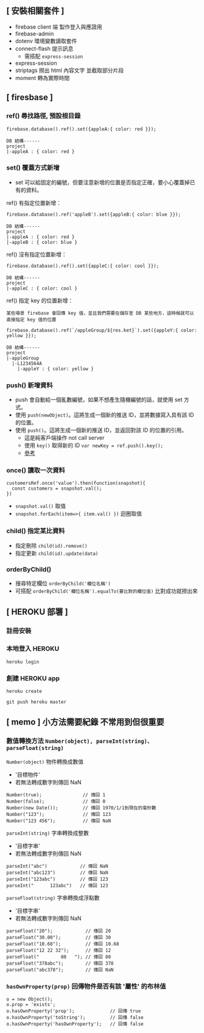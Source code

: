 ## [ 安裝相關套件 ]

- firebase client 端 製作登入與應證用
- firebase-admin
- dotenv 環境變數讀取套件
- connect-flash 提示訊息
  - 需搭配 `express-session`
- express-session
- striptags 撈出 html 內容文字 並截取部分片段
- moment 轉為實際時間

## [ firesbase ]

### ref() 尋找路徑, 預設根目錄

```
firebase.database().ref().set({appleA:{ color: red }});

DB 結構------
project
|-appleA : { color: red }
```

### set() 覆蓋方式新增

- set 可以給固定的編號，但要注意新增的位置是否指定正確，要小心覆蓋掉已有的資料。

ref() 有指定位置新增：

```
firebase.database().ref('appleB').set({appleB:{ color: blue }});

DB 結構------
project
|-appleA : { color: red }
|-appleB : { color: blue }
```

ref() 沒有指定位置新增：

```
firebase.database().ref().set({appleC:{ color: cool }});

DB 結構------
project
|-appleC : { color: cool }
```

ref() 指定 key 的位置新增：

```
某些場景 firebase 會回傳 key 值，並且我們需要在儲存至 DB 某些地方，這時候就可以直接指定 key 值的位置

firebase.database().ref(`/appleGroup/${res.ket}`).set({appleY:{ color: yellow }});

DB 結構------
project
|-appleGroup
  |-L1234564A
    |-appleY : { color: yellow }

```

### push() 新增資料

- push 會自動給一個亂數編號，如果不想產生隨機編號的話，就使用 set 方式。
- 使用 `push(newObject)`。這將生成一個新的推送 ID，並將數據寫入具有該 ID 的位置。
- 使用 `push()`。這將生成一個新的推送 ID，並返回對該 ID 的位置的引用。
  - 這是純客戶端操作 not call server
  - 使用 `key()` 取得新的 ID `var newKey = ref.push().key();`
  - [參考](https://stackoverflow.com/questions/38768576/in-firebase-when-using-push-how-do-i-get-the-unique-id-and-store-in-my-databas)

### once() 讀取一次資料

```
customersRef.once('value').then(function(snapshot){
  const customers = snapshot.val();
})
```

- `snapshot.val()` 取值
- `snapshot.forEach(item=>{ item.val() })` 迴圈取值

### child() 指定某比資料

- 指定刪除 `child(id).remove()`
- 指定更新 `child(id).update(data)`

### orderByChild()

- 搜尋特定欄位 `orderByChild('欄位名稱')`
- 可搭配 `orderByChild('欄位名稱').equalTo(要比對的欄位值)` 比對成功就撈出來

## [ HEROKU 部署 ]

### 註冊安裝

### 本地登入 HEROKU

`heroku login`

### 創建 HEROKU app

`heroku create`

`git push heroku master`

## [ memo ] 小方法需要紀錄 不常用到但很重要

### 數值轉換方法 `Number(object), parseInt(string)、parseFloat(string)`

`Number(object)` 物件轉換成數值

- '目標物件'
- 若無法轉成數字則傳回 NaN

```
Number(true);               // 傳回 1
Number(false);              // 傳回 0
Number(new Date());         // 傳回 1970/1/1到現在的毫秒數
Number("123");              // 傳回 123
Number("123 456");          // 傳回 NaN
```

`parseInt(string)` 字串轉換成整數

- '目標字串'
- 若無法轉成數字則傳回 NaN

```
parseInt("abc")            // 傳回 NaN
parseInt("abc123")         // 傳回 NaN
parseInt("123abc")         // 傳回 123
parseInt("      123abc")   // 傳回 123
```

`parseFloat(string)` 字串轉換成浮點數

- '目標字串'
- 若無法轉成數字則傳回 NaN

```
parseFloat("20");            // 傳回 20
parseFloat("30.00");         // 傳回 30
parseFloat("10.68");         // 傳回 10.68
parseFloat("12 22 32");      // 傳回 12
parseFloat("        80   "); // 傳回 80
parseFloat("378abc");        // 傳回 378
parseFloat("abc378");        // 傳回 NaN
```

### `hasOwnProperty(prop)` 回傳物件是否有該 '屬性' 的布林值

```
o = new Object();
o.prop = 'exists';
o.hasOwnProperty('prop');             // 回傳 true
o.hasOwnProperty('toString');         // 回傳 false
o.hasOwnProperty('hasOwnProperty');   // 回傳 false
```
